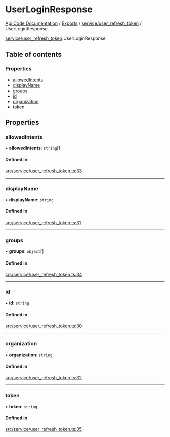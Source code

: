 # UserLoginResponse
 
[Api Code Documentation](../README.md) / [Exports](../modules.md) / [service/user\_refresh\_token](../modules/service_user_refresh_token.md) / UserLoginResponse

[service/user\_refresh\_token](../modules/service_user_refresh_token.md).UserLoginResponse

## Table of contents

### Properties

- [allowedIntents](service_user_refresh_token.UserLoginResponse.md#allowedintents)
- [displayName](service_user_refresh_token.UserLoginResponse.md#displayname)
- [groups](service_user_refresh_token.UserLoginResponse.md#groups)
- [id](service_user_refresh_token.UserLoginResponse.md#id)
- [organization](service_user_refresh_token.UserLoginResponse.md#organization)
- [token](service_user_refresh_token.UserLoginResponse.md#token)

## Properties

### allowedIntents

• **allowedIntents**: `string`[]

#### Defined in

[src/service/user_refresh_token.ts:33](https://github.com/openkfw/TruBudget/blob/e3c318d/api/src/service/user_refresh_token.ts#L33)

___

### displayName

• **displayName**: `string`

#### Defined in

[src/service/user_refresh_token.ts:31](https://github.com/openkfw/TruBudget/blob/e3c318d/api/src/service/user_refresh_token.ts#L31)

___

### groups

• **groups**: `object`[]

#### Defined in

[src/service/user_refresh_token.ts:34](https://github.com/openkfw/TruBudget/blob/e3c318d/api/src/service/user_refresh_token.ts#L34)

___

### id

• **id**: `string`

#### Defined in

[src/service/user_refresh_token.ts:30](https://github.com/openkfw/TruBudget/blob/e3c318d/api/src/service/user_refresh_token.ts#L30)

___

### organization

• **organization**: `string`

#### Defined in

[src/service/user_refresh_token.ts:32](https://github.com/openkfw/TruBudget/blob/e3c318d/api/src/service/user_refresh_token.ts#L32)

___

### token

• **token**: `string`

#### Defined in

[src/service/user_refresh_token.ts:35](https://github.com/openkfw/TruBudget/blob/e3c318d/api/src/service/user_refresh_token.ts#L35)
